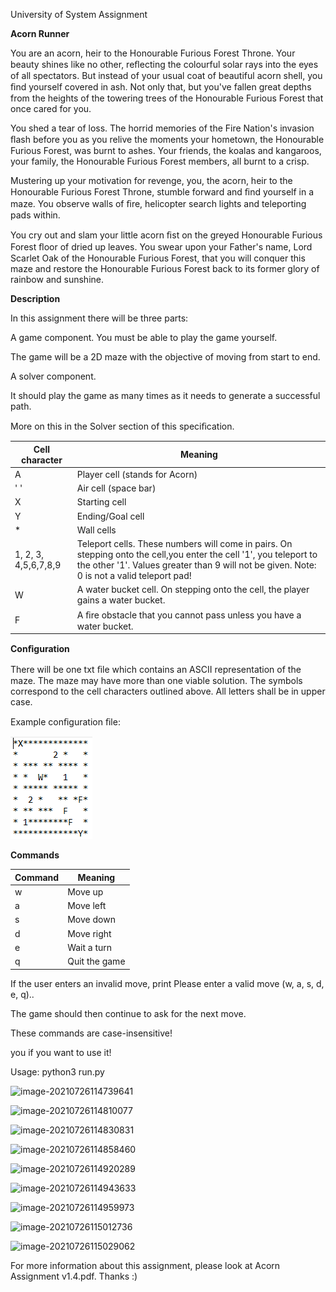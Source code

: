﻿University of System Assignment

**Acorn Runner**

You are an acorn, heir to the Honourable Furious Forest Throne. Your beauty shines like no other, reﬂecting the colourful solar rays into the eyes of all spectators. But instead of your usual coat of beautiful acorn shell, you ﬁnd yourself covered in ash. Not only that, but you've fallen great depths from the heights of the towering trees of the Honourable Furious Forest that once cared for you.

You shed a tear of loss. The horrid memories of the Fire Nation's invasion ﬂash before you as you relive the moments your hometown, the Honourable Furious Forest, was burnt to ashes. Your friends, the koalas and kangaroos, your family, the Honourable Furious Forest members, all burnt to a crisp.

Mustering up your motivation for revenge, you, the acorn, heir to the Honourable Furious Forest Throne, stumble forward and ﬁnd yourself in a maze. You observe walls of ﬁre, helicopter search lights and teleporting pads within.

You cry out and slam your little acorn ﬁst on the greyed Honourable Furious Forest ﬂoor of dried up leaves. You swear upon your Father's name, Lord Scarlet Oak of the Honourable Furious Forest, that you will conquer this maze and restore the Honourable Furious Forest back to its former glory of rainbow and sunshine.



**Description**

In this assignment there will be three parts:

A game component. You must be able to play the game yourself.

The game will be a 2D maze with the objective of moving from start to end.

A solver component.

It should play the game as many times as it needs to generate a successful path.

More on this in the Solver section of this speciﬁcation.

| Cell character       | Meaning                                                      |
| -------------------- | ------------------------------------------------------------ |
| A                    | Player cell (stands for Acorn)                               |
| ' '                  | Air cell (space bar)                                         |
| X                    | Starting cell                                                |
| Y                    | Ending/Goal cell                                             |
| *                    | Wall cells                                                   |
| 1, 2, 3, 4,5,6,7,8,9 | Teleport cells. These numbers will come in pairs. On stepping onto the cell,you enter the cell '1', you teleport to the other '1'. Values greater than 9 will not be given. Note: 0 is not a valid teleport pad! |
| W                    | A water bucket cell. On stepping onto the cell, the player gains a water bucket. |
| F                    | A ﬁre obstacle that you cannot pass unless you have a water bucket. |

**Conﬁguration**

There will be one txt ﬁle which contains an ASCII representation of the maze. The maze may have more than one viable solution. The symbols correspond to the cell characters outlined above. All letters shall be in upper case.

Example conﬁguration ﬁle:

![image-20210726114314516](\screenshot\image-20210726114314516.png)





**Commands**

| Command | Meaning       |
| ------- | ------------- |
| w       | Move up       |
| a       | Move left     |
| s       | Move down     |
| d       | Move right    |
| e       | Wait a turn   |
| q       | Quit the game |



If the user enters an invalid move, print Please enter a valid move (w, a, s, d, e, q)..

The game should then continue to ask for the next move.

These commands are case-insensitive!

 you if you want to use it!



 Usage: python3 run.py  <filename>



![image-20210726114739641](C:\Users\steve\AppData\Roaming\Typora\typora-user-images\image-20210726114739641.png)

![image-20210726114810077](C:\Users\steve\AppData\Roaming\Typora\typora-user-images\image-20210726114810077.png)

![image-20210726114830831](C:\Users\steve\AppData\Roaming\Typora\typora-user-images\image-20210726114830831.png)

![image-20210726114858460](C:\Users\steve\AppData\Roaming\Typora\typora-user-images\image-20210726114858460.png)

![image-20210726114920289](C:\Users\steve\AppData\Roaming\Typora\typora-user-images\image-20210726114920289.png)

![image-20210726114943633](C:\Users\steve\AppData\Roaming\Typora\typora-user-images\image-20210726114943633.png)

![image-20210726114959973](C:\Users\steve\AppData\Roaming\Typora\typora-user-images\image-20210726114959973.png)

![image-20210726115012736](C:\Users\steve\AppData\Roaming\Typora\typora-user-images\image-20210726115012736.png)

![image-20210726115029062](C:\Users\steve\AppData\Roaming\Typora\typora-user-images\image-20210726115029062.png)



For more information about this assignment, please look at Acorn Assignment v1.4.pdf. Thanks :)
